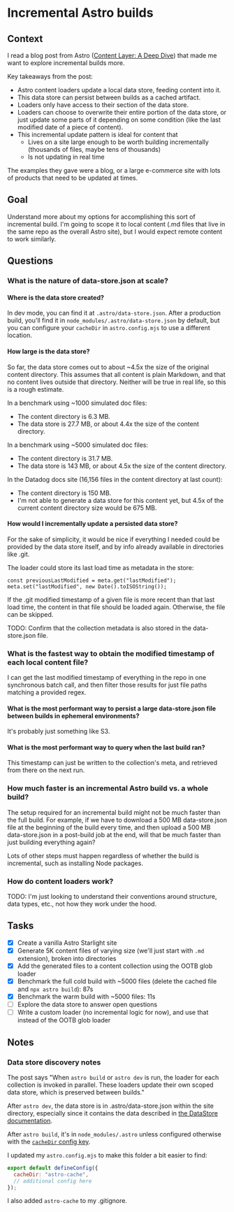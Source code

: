 # Incremental Astro builds

## Context

I read a blog post from Astro ([Content Layer: A Deep Dive][content-layer-blog]) that made me want to explore incremental builds more.

Key takeaways from the post:

- Astro content loaders update a local data store, feeding content into it.
- This data store can persist between builds as a cached artifact.
- Loaders only have access to their section of the data store.
- Loaders can choose to overwrite their entire portion of the data store, or just update some parts of it depending on some condition (like the last modified date of a piece of content).
- This incremental update pattern is ideal for content that
  - Lives on a site large enough to be worth building incrementally (thousands of files, maybe tens of thousands)
  - Is not updating in real time

The examples they gave were a blog, or a large e-commerce site with lots of products that need to be updated at times.

## Goal

Understand more about my options for accomplishing this sort of incremental build. I'm going to scope it to local content (.md files that live in the same repo as the overall Astro site), but I would expect remote content to work similarly.

## Questions

### What is the nature of data-store.json at scale?

#### Where is the data store created?

In dev mode, you can find it at `.astro/data-store.json`. After a production build, you'll find it in `node_modules/.astro/data-store.json` by default, but you can configure your `cacheDir` in `astro.config.mjs` to use a different location.

#### How large is the data store?

So far, the data store comes out to about ~4.5x the size of the original content directory. This assumes that all content is plain Markdown, and that no content lives outside that directory. Neither will be true in real life, so this is a rough estimate.

In a benchmark using ~1000 simulated doc files:

- The content directory is 6.3 MB.
- The data store is 27.7 MB, or about 4.4x the size of the content directory.

In a benchmark using ~5000 simulated doc files:

- The content directory is 31.7 MB.
- The data store is 143 MB, or about 4.5x the size of the content directory.

In the Datadog docs site (16,156 files in the content directory at last count):

- The content directory is 150 MB.
- I'm not able to generate a data store for this content yet, but 4.5x of the current content directory size would be 675 MB.

#### How would I incrementally update a persisted data store?

For the sake of simplicity, it would be nice if everything I needed could be provided by the data store itself, and by info already available in directories like .git.

The loader could store its last load time as metadata in the store:

```
const previousLastModified = meta.get("lastModified");
meta.set("lastModified", new Date().toISOString());
```

If the .git modified timestamp of a given file is more recent than that last load time, the content in that file should be loaded again. Otherwise, the file can be skipped.

TODO: Confirm that the collection metadata is also stored in the data-store.json file.

### What is the fastest way to obtain the modified timestamp of each local content file?

I can get the last modified timestamp of everything in the repo in one synchronous batch call, and then filter those results for just file paths matching a provided regex.

#### What is the most performant way to persist a large data-store.json file between builds in ephemeral environments?

It's probably just something like S3.

#### What is the most performant way to query when the last build ran?

This timestamp can just be written to the collection's meta, and retrieved from there on the next run.

### How much faster is an incremental Astro build vs. a whole build?

The setup required for an incremental build might not be much faster than the full build. For example, if we have to download a 500 MB data-store.json file at the beginning of the build every time, and then upload a 500 MB data-store.json in a post-build job at the end, will that be much faster than just building everything again?

Lots of other steps must happen regardless of whether the build is incremental, such as installing Node packages.

### How do content loaders work?

TODO: I'm just looking to understand their conventions around structure, data types, etc., not how they work under the hood.

## Tasks

- [x] Create a vanilla Astro Starlight site
- [x] Generate 5K content files of varying size (we'll just start with `.md` extension), broken into directories
- [x] Add the generated files to a content collection using the OOTB glob loader
- [x] Benchmark the full cold build with ~5000 files (delete the cached file and `npx astro build`): 87s
- [x] Benchmark the warm build with ~5000 files: 11s
- [ ] Explore the data store to answer open questions
- [ ] Write a custom loader (no incremental logic for now), and use that instead of the OOTB glob loader

## Notes

### Data store discovery notes

The post says "When `astro build` or `astro dev` is run, the loader for each collection is invoked in parallel. These loaders update their own scoped data store, which is preserved between builds."

After `astro dev`, the data store is in .astro/data-store.json within the site directory, especially since it contains the data described in [the DataStore documentation][data-store-documentation].

After `astro build`, it's in `node_modules/.astro` unless configured otherwise with the [`cacheDir` config key](cachedir-docs).

I updated my `astro.config.mjs` to make this folder a bit easier to find:

```javascript
export default defineConfig({
  cacheDir: "astro-cache",
  // additional config here
});
```

I also added `astro-cache` to my .gitignore.

[content-layer-blog]: https://astro.build/blog/content-layer-deep-dive/
[data-store-documentation]: https://docs.astro.build/en/reference/content-loader-reference/#datastore
[cachedir-docs]: https://docs.astro.build/en/reference/configuration-reference/#cachedir
